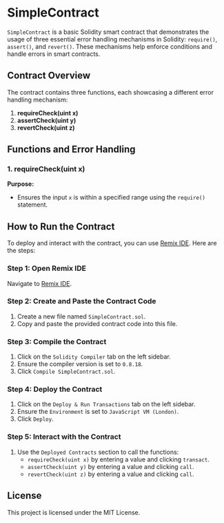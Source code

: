 # SimpleContract

`SimpleContract` is a basic Solidity smart contract that demonstrates the usage of three essential error handling mechanisms in Solidity: `require()`, `assert()`, and `revert()`. These mechanisms help enforce conditions and handle errors in smart contracts.

## Contract Overview

The contract contains three functions, each showcasing a different error handling mechanism:

1. **requireCheck(uint x)**
2. **assertCheck(uint y)**
3. **revertCheck(uint z)**

## Functions and Error Handling

### 1. requireCheck(uint x)

**Purpose:**
- Ensures the input `x` is within a specified range using the `require()` statement.

## How to Run the Contract

To deploy and interact with the contract, you can use [Remix IDE](https://remix.ethereum.org/). Here are the steps:

### Step 1: Open Remix IDE
Navigate to [Remix IDE](https://remix.ethereum.org/).

### Step 2: Create and Paste the Contract Code
1. Create a new file named `SimpleContract.sol`.
2. Copy and paste the provided contract code into this file.

### Step 3: Compile the Contract
1. Click on the `Solidity Compiler` tab on the left sidebar.
2. Ensure the compiler version is set to `0.8.18`.
3. Click `Compile SimpleContract.sol`.

### Step 4: Deploy the Contract
1. Click on the `Deploy & Run Transactions` tab on the left sidebar.
2. Ensure the `Environment` is set to `JavaScript VM (London)`.
3. Click `Deploy`.

### Step 5: Interact with the Contract
1. Use the `Deployed Contracts` section to call the functions:
   - `requireCheck(uint x)` by entering a value and clicking `transact`.
   - `assertCheck(uint y)` by entering a value and clicking `call`.
   - `revertCheck(uint z)` by entering a value and clicking `call`.

## License

This project is licensed under the MIT License.
```
